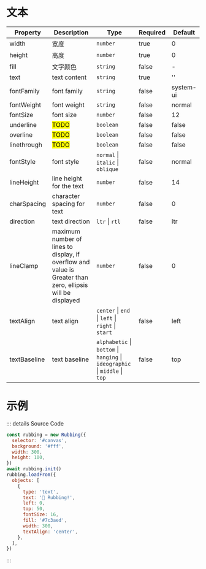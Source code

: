 # 文本

| Property     | Description                                                                                                | Type                                                                                            | Required | Default   |
| ------------ | ---------------------------------------------------------------------------------------------------------- | ----------------------------------------------------------------------------------------------- | -------- | --------- |
| width        | 宽度                                                                                                       | `number`                                                                                        | true     | 0         |
| height       | 高度                                                                                                       | `number`                                                                                        | true     | 0         |
| fill         | 文字颜色                                                                                                   | `string`                                                                                        | false    | -         |
| text         | text content                                                                                               | `string`                                                                                        | true     | ''        |
| fontFamily   | font family                                                                                                | `string`                                                                                        | false    | system-ui |
| fontWeight   | font weight                                                                                                | `string`                                                                                        | false    | normal    |
| fontSize     | font size                                                                                                  | `number`                                                                                        | false    | 12        |
| underline    | <mark>TODO</mark>                                                                                          | `boolean`                                                                                       | false    | false     |
| overline     | <mark>TODO</mark>                                                                                          | `boolean`                                                                                       | false    | false     |
| linethrough  | <mark>TODO</mark>                                                                                          | `boolean`                                                                                       | false    | false     |
| fontStyle    | font style                                                                                                 | `normal` &#124; `italic` &#124; `oblique`                                                       | false    | normal    |
| lineHeight   | line height for the text                                                                                   | `number`                                                                                        | false    | 14        |
| charSpacing  | character spacing for text                                                               | `number`                                                                                        | false    | 0         |
| direction    | text direction | `ltr` &#124; `rtl`                                                                              | false    | ltr       |
| lineClamp    | maximum number of lines to display, if overflow and value is Greater than zero, ellipsis will be displayed | `number`                                                                                        | false    | 0         |
| textAlign    | text align                                                                                                 | `center` &#124; `end` &#124; `left` &#124; `right` &#124; `start`                               | false    | left      |
| textBaseline | text baseline                                                                                              | `alphabetic` &#124; `bottom` &#124; `hanging` &#124; `ideographic` &#124; `middle` &#124; `top` | false    | top       |

# 示例

<ClientOnly>
  <canvas id="canvas"></canvas>
</ClientOnly>

<script>
if (!import.meta.env.SSR) {
  import('https://unpkg.com/rubbing@latest/dist/index.mjs').then(async ({ Rubbing }) => {
    const rubbing = new Rubbing({
      selector: '#canvas',
      background: '#fff',
      width: 300,
      height: 100,
    })
    await rubbing.init()
    rubbing.loadFrom({
      objects: [
        {
          type: 'text',
          text: '🎉 Rubbing!',
          left: 0,
          top: 50,
          fontSize: 16,
          fill: '#7c3aed',
          width: 300,
          textAlign: 'center',
        },
      ],
    })
  })
}
</script>

::: details Source Code

```js
const rubbing = new Rubbing({
  selector: '#canvas',
  background: '#fff',
  width: 300,
  height: 100,
})
await rubbing.init()
rubbing.loadFrom({
  objects: [
    {
      type: 'text',
      text: '🎉 Rubbing!',
      left: 0,
      top: 50,
      fontSize: 16,
      fill: '#7c3aed',
      width: 300,
      textAlign: 'center',
    },
  ],
})
```

:::
